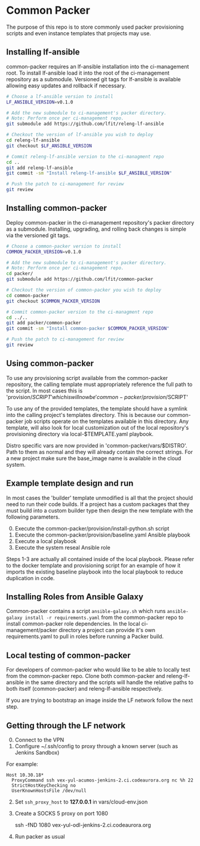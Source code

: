 # Common Packer

The purpose of this repo is to store commonly used packer provisioning scripts
and even instance templates that projects may use.

## Installing lf-ansible

common-packer requires an lf-ansible installation into the ci-management root.
To install lf-ansible load it into the root of the ci-management repository as
a submodule. Versioned git tags for lf-ansible is available allowing easy
updates and rollback if necessary.

```bash
# Choose a lf-ansible version to install
LF_ANSIBLE_VERSION=v0.1.0

# Add the new submodule to ci-management's packer directory.
# Note: Perform once per ci-management repo.
git submodule add https://github.com/lfit/releng-lf-ansible

# Checkout the version of lf-ansible you wish to deploy
cd releng-lf-ansible
git checkout $LF_ANSIBLE_VERSION

# Commit releng-lf-ansible version to the ci-managment repo
cd ..
git add releng-lf-ansible
git commit -sm "Install releng-lf-ansible $LF_ANSIBLE_VERSION"

# Push the patch to ci-management for review
git review
```

## Installing common-packer

Deploy common-packer in the ci-management repository's packer directory as a
submodule. Installing, upgrading, and rolling back changes is simple via the
versioned git tags.

```bash
# Choose a common-packer version to install
COMMON_PACKER_VERSION=v0.1.0

# Add the new submodule to ci-management's packer directory.
# Note: Perform once per ci-management repo.
cd packer/
git submodule add https://github.com/lfit/common-packer

# Checkout the version of common-packer you wish to deploy
cd common-packer
git checkout $COMMON_PACKER_VERSION

# Commit common-packer version to the ci-managment repo
cd ../..
git add packer/common-packer
git commit -sm "Install common-packer $COMMON_PACKER_VERSION"

# Push the patch to ci-management for review
git review
```

## Using common-packer

To use any provisioning script available from the common-packer repository, the
calling template must appropriately reference the full path to the script.  In
most cases this is 'provision/$SCRIPT' which is will now be
'common-packer/provision/$SCRIPT'

To use any of the provided templates, the template should have a symlink into
the calling project's templates directory. This is because our common-packer
job scripts operate on the templates available in this directory. Any template,
will also look for local customization out of the local repository's
provisioning directory via local-$TEMPLATE.yaml playbook.

Distro specific vars are now provided in 'common-packer/vars/$DISTRO'.
Path to them as normal and they will already contain the correct strings. For
a new project make sure the base_image name is available in the cloud system.

## Example template design and run

In most cases the 'builder' template unmodified is all that the project should
need to run their code builds. If a project has a custom packages that they
must build into a custom builder type then design the new template with the
following parameters.

0. Execute the common-packer/provision/install-python.sh script
1. Execute the common-packer/provision/baseline.yaml Ansible playbook
2. Execute a local playbook
3. Execute the system reseal Ansible role

Steps 1-3 are actually all contained inside of the local playbook. Please refer
to the docker template and provisioning script for an example of how it imports
the existing baseline playbook into the local playbook to reduce duplication in
code.

## Installing Roles from Ansible Galaxy

Common-packer contains a script `ansible-galaxy.sh` which runs
`ansible-galaxy install -r requirements.yaml` from the common-packer repo to
install common-packer role dependencies. In the local
ci-management/packer directory a project can provide it's own requirements.yaml
to pull in roles before running a Packer build.

## Local testing of common-packer

For developers of common-packer who would like to be able to locally test from
the common-packer repo. Clone both common-packer and releng-lf-ansible in the same
directory and the scripts will handle the relative paths to both itself
(common-packer) and releng-lf-ansible respectively.

If you are trying to bootstrap an image inside the LF network follow the next
step.

## Getting through the LF network

0. Connect to the VPN
1. Configure ~/.ssh/config to proxy through a known server (such as Jenkins Sandbox)

For example:

```
Host 10.30.18*
  ProxyCommand ssh vex-yul-acumos-jenkins-2.ci.codeaurora.org nc %h 22
  StrictHostKeyChecking no
  UserKnownHostsFile /dev/null
```

2. Set `ssh_proxy_host` to **127.0.0.1** in vars/cloud-env.json
3. Create a SOCKS 5 proxy on port 1080

   ssh -fND 1080 vex-yul-odl-jenkins-2.ci.codeaurora.org

4. Run packer as usual
